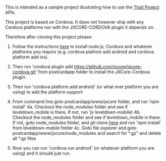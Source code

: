 This is intended as a sample project illustrating how to use the [Thali Project](http://www.thaliproject.org) APIs.

This project is based on Cordova. It does not however ship with any Cordova platforms nor with the JXCORE-CORDOVA
plugin it depends on.

Therefore after cloning this project please:

1. Follow the instructions [here](https://cordova.apache.org/docs/en/4.0.0/guide_cli_index.md.html) to install
node.js, Cordova and whatever platforms you require (e.g. cordova plafrom add android and cordova platform add ios).

2. Then run 'cordova plugin add https://github.com/jxcore/jxcore-cordova.git' from postcardapp folder to
install the JXCore-Cordova plugin.

3. Then run 'cordova platform add android' (or what ever platform you are using) to add the platform support  

4. From command line goto postcardapp/www/jxcore folder, and run 'npm install'
   4a. Checkout the node_modules folder and see if leveldown_mobile is there. If not, run 'jx leveldown-mobile)
   4b. Checkout the node_modules folder and see if leveldown_mobile is there. If not, goto node_modules folder, and git clone [here](https://github.com/Level/leveldown-mobile) and run 'npm install' from leveldown-mobile folder
   4c. Goto file explorer and goto postcardapp/www/jxcore/node_modules and search for *.gz" and delete all *.gz files

5. Now you can run 'cordova run android' (or whatever platform you are using) and it should just run.










